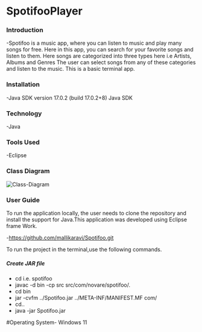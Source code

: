 # SpotifooPlayer

### Introduction
  
-Spotifoo is a music app, where you can listen to music and play  many songs for free. Here in this app, you can search for your favorite songs and listen to them. Here songs are categorized into three types here i.e   Artists, Albums and Genres The user can select songs from any of these categories and listen to the music. This is a basic terminal app.

### Installation

-Java SDK version 17.0.2 (build 17.0.2+8) Java SDK

### Technology
-Java

### Tools Used
-Eclipse

### Class Diagram


![Class-Diagram](https://user-images.githubusercontent.com/9899237/180421940-0c8350ab-9b65-47f0-8e33-e35ff1c6a38a.PNG)

### User Guide
To run the application locally, the user needs to clone the repository and install the support for Java.This application was developed using Eclipse frame Work. 

-https://github.com/mallikaravi/Spotifoo.git

To run the project in the terminal,use the following commands.
##### Create JAR file
- cd <project> i.e. spotifoo
- javac -d bin -cp src src/com/novare/spotifoo/*.*
- cd bin 
- jar -cvfm  ../Spotifoo.jar ../META-INF/MANIFEST.MF com/
- cd..
- java -jar Spotifoo.jar

#Operating System- Windows 11


